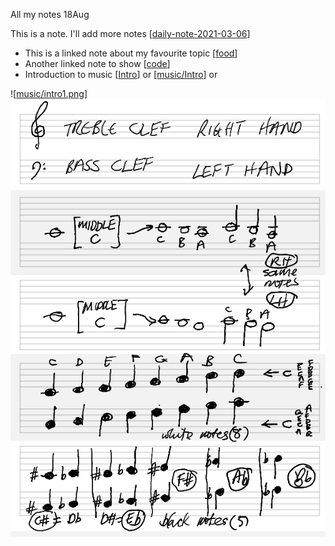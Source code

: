 All my notes 18Aug

This is a note. I'll add more notes [[daily-note-2021-03-06]]

- This is a linked note about my favourite topic [[food]]
- Another linked note to show [[code]]
- Introduction to music [[Intro]] or [[music/Intro]] or 


![[music/intro1.png]] 
![test](music/intro1.png)

[//begin]: # "Autogenerated link references for markdown compatibility"
[daily-note-2021-03-06]: ../../notes/daily-note-2021-03-06.md "Journal Entry, Saturday, March 6"
[food]: ../../notes/food.md "food"
[code]: ../../notes/code.md "code"
[Intro]: Intro.md "Intro"
[music/Intro]: ../../notes/music/Intro.md "Intro"
[music/intro1.png]: ../../notes/music/intro1.png "intro1.png"
[//end]: # "Autogenerated link references"
